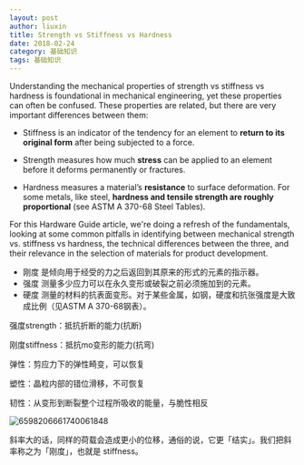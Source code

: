 ```yaml
---
layout: post
author: liuxin
title: Strength vs Stiffness vs Hardness 
date: 2018-02-24
category: 基础知识
tags: 基础知识
---
```


Understanding the mechanical properties of strength vs stiffness vs hardness is foundational in mechanical engineering, yet these properties can often be confused. These properties are related, but there are very important differences between them:

- Stiffness is an indicator of the tendency for an element to **return to its original form** after being subjected to a force.

- Strength measures how much **stress** can be applied to an element before it deforms permanently or fractures.

- Hardness measures a material’s **resistance** to surface deformation. For some metals, like steel, **hardness and tensile strength are roughly proportional** (see ASTM A 370-68 Steel Tables).

For this Hardware Guide article, we're doing a refresh of the fundamentals, looking at some common pitfalls in identifying between mechanical strength vs. stiffness vs hardness, the technical differences between the three, and their relevance in the selection of materials for product development.

- 刚度 是倾向用于经受的力之后返回到其原来的形式的元素的指示器。
- 强度 测量多少应力可以在永久变形或破裂之前必须施加到的元素。
- 硬度 测量的材料的抗表面变形。对于某些金属，如钢，硬度和抗张强度是大致成比例（见ASTM A 370-68钢表）。

强度strength：抵抗折断的能力(抗断)

刚度stiffness：抵抗mo变形的能力(抗弯)

弹性：剪应力下的弹性畸变，可以恢复

塑性：晶粒内部的错位滑移，不可恢复

韧性：从变形到断裂整个过程所吸收的能量，与脆性相反

![6598206661740061848](https://i.imgur.com/j5fp9XF.png)

斜率大的话，同样的荷载会造成更小的位移，通俗的说，它更「结实」。我们把斜率称之为「刚度」，也就是 stiffness。


